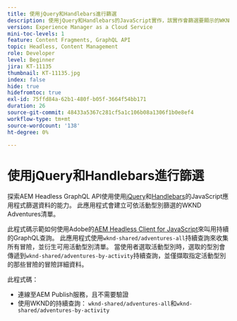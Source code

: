 ```yaml
---
title: 使用jQuery和Handlebars進行篩選
description: 使用jQuery和Handlebars的JavaScript實作，該實作會篩選要顯示的WKND Adventures。.
version: Experience Manager as a Cloud Service
mini-toc-levels: 1
feature: Content Fragments, GraphQL API
topic: Headless, Content Management
role: Developer
level: Beginner
jira: KT-11135
thumbnail: KT-11135.jpg
index: false
hide: true
hidefromtoc: true
exl-id: 75ffd84a-62b1-480f-b05f-3664f54bb171
duration: 26
source-git-commit: 48433a5367c281cf5a1c106b08a1306f1b0e8ef4
workflow-type: tm+mt
source-wordcount: '138'
ht-degree: 0%

---
```


# 使用jQuery和Handlebars進行篩選

探索AEM Headless GraphQL API使用使用[jQuery](https://jquery.com/)和[Handlebars](https://handlebarsjs.com/)的JavaScript應用程式篩選資料的能力。 此應用程式會建立可依活動型別篩選的WKND Adventures清單。

此程式碼示範如何使用Adobe的[AEM Headless Client for JavaScript](https://github.com/adobe/aem-headless-client-js/blob/main/api-reference.md)來叫用持續的GraphQL查詢。 此應用程式使用`wknd-shared/adventures-all`持續查詢來收集所有冒險，並衍生可用活動型別清單。 當使用者選取活動型別時，選取的型別會傳遞到`wknd-shared/adventures-by-activity`持續查詢，並僅擷取指定活動型別的那些冒險的冒險詳細資料。

此程式碼：

+ 連線至AEM Publish服務，且不需要驗證
+ 使用WKND的持續查詢： `wknd-shared/adventures-all`和`wknd-shared/adventures-by-activity`
